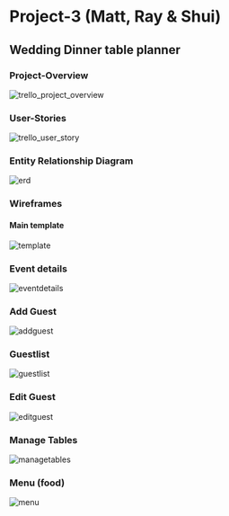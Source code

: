 # Project-3 (Matt, Ray & Shui)
## Wedding Dinner table planner

### Project-Overview
![trello_project_overview](/project-log/trello_project_overview.png)

### User-Stories
![trello_user_story](/project-log/trello_user_story.png)

### Entity Relationship Diagram
![erd](/project-log/new_erd.jpeg)

### Wireframes
#### Main template
![template](/project-log/template.png)

### Event details
![eventdetails](/project-log/event.png)

### Add Guest
![addguest](/project-log/addguest.png)

### Guestlist
![guestlist](/project-log/guestlist.png)

### Edit Guest
![editguest](/project-log/editguest.png)

### Manage Tables
![managetables](/project-log/managetables.png)

### Menu (food)
![menu](/project-log/menu.png)

<!--

This README would normally document whatever steps are necessary to get the
application up and running.

Things you may want to cover:

* Ruby version

* System dependencies

* Configuration

* Database creation

* Database initialization

* How to run the test suite

* Services (job queues, cache servers, search engines, etc.)

* Deployment instructions

* ...       -->
